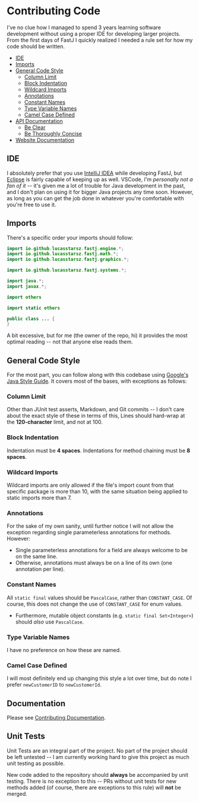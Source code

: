 # Contributing Code

I've no clue how I managed to spend 3 years learning software development without using a proper IDE for developing larger projects. From the first days of FastJ I quickly realized I needed a rule set for how my code should be written.

- [IDE](#IDE)
- [Imports](#Imports)
- [General Code Style](#General-Code-Style)
    - [Column Limit](#Column-Limit)
    - [Block Indentation](#Block-Indentation)
    - [Wildcard Imports](#Wildcard-Imports)
    - [Annotations](#Annotations)
    - [Constant Names](#Constant-Names)
    - [Type Variable Names](#Type-Variable-Names)
    - [Camel Case Defined](#Camel-Case-Defined)
- [API Documentation](#API-Documentation)
    - [Be Clear](#Be-Clear)
    - [Be Thoroughly Concise](#Be-Thoroughly-Concise)
- [Website Documentation](#Website-Documentation)


## IDE
I absolutely prefer that you use [IntelliJ IDEA][IntelliJ-Link] while developing FastJ, but [Eclipse][Eclipse-Link] is fairly capable of keeping up as well. VSCode, _I'm personally not a fan of it_ -- it's given me a lot of trouble for Java development in the past, and I don't plan on using it for bigger Java projects any time soon. However, as long as you can get the job done in whatever you're comfortable with you're free to use it.


## Imports
There's a specific order your imports should follow:
```java
import io.github.lucasstarsz.fastj.engine.*;
import io.github.lucasstarsz.fastj.math.*;
import io.github.lucasstarsz.fastj.graphics.*;

import io.github.lucasstarsz.fastj.systems.*;

import java.*;
import javax.*;

import others

import static others

public class ... {
}
```

A bit excessive, but for me (the owner of the repo, hi) it provides the most optimal reading -- not that anyone else reads them.


## General Code Style
For the most part, you can follow along with this codebase using [Google's Java Style Guide][Style-Guide-Link]. It covers most of the bases, with exceptions as follows:

### Column Limit
Other than JUnit test asserts, Markdown, and Git commits -- I don't care about the exact style of these in terms of this, Lines should hard-wrap at the **120-character** limit, and not at 100.

### Block Indentation
Indentation must be **4 spaces**. Indentations for method chaining must be **8 spaces**.
  
### Wildcard Imports
Wildcard imports are only allowed if the file's import count from that specific package is more than 10, with the same situation being applied to static imports more than 7.

### Annotations
For the sake of my own sanity, until further notice I will not allow the exception regarding single parameterless annotations for methods. However:
- Single parameterless annotations for a field are always welcome to be on the same line.
- Otherwise, annotations must always be on a line of its own (one annotation per line).

### Constant Names
All `static final` values should be `PascalCase`, rather than `CONSTANT_CASE`. Of course, this does not change the use of `CONSTANT_CASE` for enum values.
- Furthermore, mutable object constants (e.g. `static final Set<Integer>`) should _also_ use `PascalCase`.

### Type Variable Names
I have no preference on how these are named.

### Camel Case Defined
I will most definitely end up changing this style a lot over time, but do note I prefer `newCustomerID` to `newCustomerId`.


## Documentation
Please see [Contributing Documentation][Contributing-Documentation].

## Unit Tests
Unit Tests are an integral part of the project. No part of the project should be left untested -- I am currently working hard to give this project as much unit testing as possible. 

New code added to the repository should **always** be accompanied by unit testing. There is no exception to this -- PRs without unit tests for new methods added (of course, there are exceptions to this rule) will **not** be merged.


[IntelliJ-Link]: https://www.jetbrains.com/idea/ "IntelliJ IDEA IDE"
[Eclipse-Link]: https://www.eclipse.org/downloads/ "Eclipse IDE"
[Style-Guide-Link]: https://google.github.io/styleguide/javaguide.html "Google Java Style Guide"
[Contributing-Documentation]: contributing-documentation.md "Contributing Documentation"
